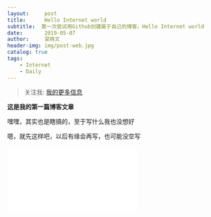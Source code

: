 ```yaml
---
layout:     post
title:      Hello Internet world
subtitle:  第一次尝试用Github创建属于自己的博客，Hello Internet world
date:       2019-05-07
author:     梁晓文
header-img: img/post-web.jpg
catalog: true
tags:
    - Internet
    - Daily
---
```


> 关注我: [我的更多信息](https://cc-cece.github.io/about/)

**这是我的第一篇博客文章** 

嘿嘿，其实也是瞎搞的，至于写什么我也没想好

嗯，就先这样吧，以后有缘会再写，也可能没空写

<iframe src="//player.bilibili.com/player.html?aid=5328724&bvid=BV1Ys411y7vi&cid=8661768&page=1" scrolling="no" border="0" frameborder="no" framespacing="0" allowfullscreen="true"> </iframe>
